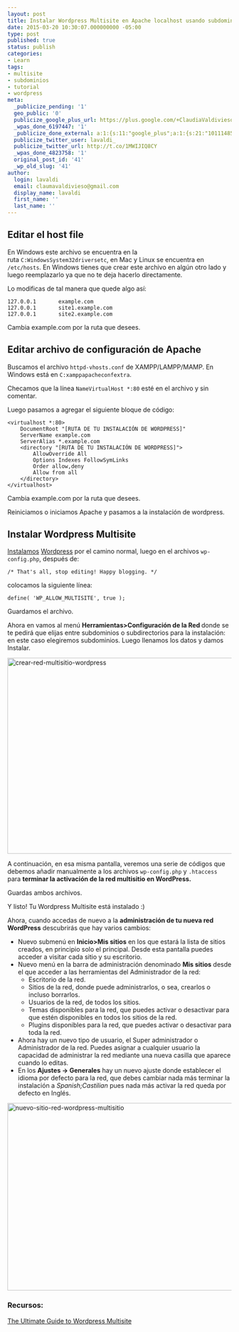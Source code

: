 ```yaml
---
layout: post
title: Instalar Wordpress Multisite en Apache localhost usando subdominios
date: 2015-03-20 10:30:07.000000000 -05:00
type: post
published: true
status: publish
categories:
- Learn
tags:
- multisite
- subdominios
- tutorial
- wordpress
meta:
  _publicize_pending: '1'
  geo_public: '0'
  publicize_google_plus_url: https://plus.google.com/+ClaudiaValdivieso/posts/g9EYMMJUgaV
  _wpas_done_6197447: '1'
  _publicize_done_external: a:1:{s:11:"google_plus";a:1:{s:21:"101114858139413196908";b:1;}}
  publicize_twitter_user: lavaldi_
  publicize_twitter_url: http://t.co/1MWIJIQ8CY
  _wpas_done_4823758: '1'
  original_post_id: '41'
  _wp_old_slug: '41'
author:
  login: lavaldi
  email: claumavaldivieso@gmail.com
  display_name: lavaldi
  first_name: ''
  last_name: ''
---
```

<h2>Editar el host file</h2>
<p>En Windows este archivo se encuentra en la ruta <code>C:WindowsSystem32driversetc</code>, en Mac y Linux se encuentra en <code>/etc/hosts</code>. En Windows tienes que crear este archivo en algún otro lado y luego reemplazarlo ya que no te deja hacerlo directamente.<!--more--></p>
<p>Lo modificas de tal manera que quede algo así:</p>
<pre><code>127.0.0.1       example.com
127.0.0.1       site1.example.com
127.0.0.1       site2.example.com</code></pre>
<p>Cambia example.com por la ruta que desees.</p>
<h2>Editar archivo de configuración de Apache</h2>
<p>Buscamos el archivo <code>httpd-vhosts.conf</code> de XAMPP/LAMPP/MAMP. En Windows está en <code>C:xamppapacheconfextra</code>.</p>
<p>Checamos que la línea <code>NameVirtualHost *:80</code> esté en el archivo y sin comentar.</p>
<p>Luego pasamos a agregar el siguiente bloque de código:</p>
<pre><code>&lt;virtualhost *:80&gt;
	DocumentRoot "[RUTA DE TU INSTALACIÓN DE WORDPRESS]"
	ServerName example.com
	ServerAlias *.example.com
	&lt;directory "[RUTA DE TU INSTALACIÓN DE WORDPRESS]"&gt;
		AllowOverride All
		Options Indexes FollowSymLinks
		Order allow,deny
		Allow from all
	&lt;/directory&gt;
&lt;/virtualhost&gt;</code></pre>
<p>Cambia example.com por la ruta que desees.</p>
<p>Reiniciamos o iniciamos Apache y pasamos a la instalación de wordpress.</p>
<h2>Instalar Wordpress Multisite</h2>
<p><a title="Instalación de Wordpress" href="http://codex.wordpress.org/Installing_WordPress" target="_blank">Instalamos</a> <a title="Wordpress download" href="https://wordpress.org/download/" target="_blank">Wordpress</a> por el camino normal, luego en el archivos <code>wp-config.php</code>, después de:</p>
<pre><code>/* That's all, stop editing! Happy blogging. */</code></pre>
<p>colocamos la siguiente línea:</p>
<pre><code>define( 'WP_ALLOW_MULTISITE', true );</code></pre>
<p>Guardamos el archivo.</p>
<p>Ahora en vamos al menú <strong>Herramientas&gt;Configuración de la Red </strong>donde se te pedirá que elijas entre subdominios o subdirectorios para la instalación: en este caso elegiremos subdominios. Luego llenamos los datos y damos Instalar.</p>
<p><img class="aligncenter size-full wp-image-45" src="{{ site.baseurl }}/assets/crear-red-multisitio-wordpress.png" alt="crear-red-multisitio-wordpress" width="1008" height="440" /></p>
<p>A continuación, en esa misma pantalla, veremos una serie de códigos que debemos añadir manualmente a los archivos <code>wp-config.php</code> y <code>.htaccess</code> para <strong>terminar la activación de la red multisitio en WordPress.</strong></p>
<p>Guardas ambos archivos.</p>
<p>Y listo! Tu Wordpress Multisite está instalado :)</p>
<p>Ahora, cuando accedas de nuevo a la <strong>administración de tu nueva red WordPress</strong> descubrirás que hay varios cambios:</p>
<ul>
<li>Nuevo submenú en <strong>Inicio&gt;Mis sitios</strong> en los que estará la lista de sitios creados, en principio solo el principal. Desde esta pantalla puedes acceder a visitar cada sitio y su escritorio.</li>
<li>Nuevo menú en la barra de administración denominado <strong>Mis sitios</strong> desde el que acceder a las herramientas del Administrador de la red:
<ul>
<li>Escritorio de la red.</li>
<li>Sitios de la red, donde puede administrarlos, o sea, crearlos o incluso borrarlos.</li>
<li>Usuarios de la red, de todos los sitios.</li>
<li>Temas disponibles para la red, que puedes activar o desactivar para que estén disponibles en todos los sitios de la red.</li>
<li>Plugins disponibles para la red, que puedes activar o desactivar para toda la red.</li>
</ul>
</li>
<li>Ahora hay un nuevo tipo de usuario, el Super administrador o Administrador de la red. Puedes asignar a cualquier usuario la capacidad de administrar la red mediante una nueva casilla que aparece cuando lo editas.</li>
<li>En los <strong>Ajustes -&gt; Generales</strong> hay un nuevo ajuste donde establecer el idioma por defecto para la red, que debes cambiar nada más terminar la instalación a <em>Spanish;Castilian</em> pues nada más activar la red queda por defecto en Inglés.</li>
</ul>
<p><img class="aligncenter size-full wp-image-46" src="{{ site.baseurl }}/assets/nuevo-sitio-red-wordpress-multisitio1.png" alt="nuevo-sitio-red-wordpress-multisitio" width="1008" height="421" /></p>
<h3>Recursos:</h3>
<p><a title="WPMU DEV" href="http://premium.wpmudev.org/blog/ultimate-guide-multisite/" target="_blank">The Ultimate Guide to Wordpress Multisite</a></p>
